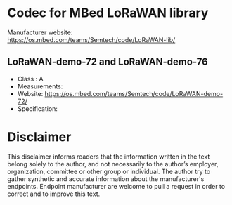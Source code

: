 # Codec for MBed LoRaWAN library

Manufacturer website: https://os.mbed.com/teams/Semtech/code/LoRaWAN-lib/

## LoRaWAN-demo-72 and LoRaWAN-demo-76
* Class : A
* Measurements:
* Website: https://os.mbed.com/teams/Semtech/code/LoRaWAN-demo-72/
* Specification:

# Disclaimer
This disclaimer informs readers that the information written in the text belong solely to the author, and not necessarily to the author’s employer, organization, committee or other group or individual. The author try to gather synthetic and accurate information about the manufacturer's endpoints. Endpoint manufacturer are welcome to pull a request in order to correct and to improve this text.
